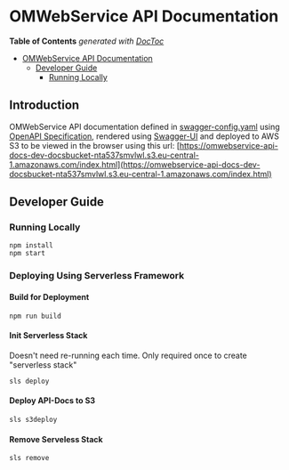 # OMWebService API Documentation
<!-- START doctoc generated TOC please keep comment here to allow auto update -->
<!-- DON'T EDIT THIS SECTION, INSTEAD RE-RUN doctoc TO UPDATE -->
**Table of Contents**  *generated with [DocToc](https://github.com/thlorenz/doctoc)*

- [OMWebService API Documentation](#omwebservice-api-documentation)
  - [Developer Guide](#developer-guide)
    - [Running Locally](#running-locally)

<!-- END doctoc generated TOC please keep comment here to allow auto update -->

## Introduction
OMWebService API documentation defined in [swagger-config.yaml](./src/swagger-config.yaml) using 
[OpenAPI Specification](https://swagger.io/specification/), rendered using [Swagger-UI](https://swagger.io/tools/swagger-ui/)
and deployed to AWS S3 to be viewed in the browser using this url: 
[https://omwebservice-api-docs-dev-docsbucket-nta537smvlwl.s3.eu-central-1.amazonaws.com/index.html](https://omwebservice-api-docs-dev-docsbucket-nta537smvlwl.s3.eu-central-1.amazonaws.com/index.html)

## Developer Guide
### Running Locally
```    
npm install
npm start
```

### Deploying Using Serverless Framework
#### Build for Deployment
```
npm run build
```
#### Init Serverless Stack
Doesn't need re-running each time. Only required once to create "serverless stack"
```
sls deploy
```
#### Deploy API-Docs to S3
```
sls s3deploy
```
#### Remove Serveless Stack
```
sls remove
```
